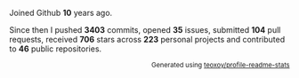 Joined Github **10** years ago.

Since then I pushed **3403** commits, opened **35** issues, submitted **104** pull requests, received **706** stars across **223** personal projects and contributed to **46** public repositories.

<p align="right"><sub>Generated using <a href="https://github.com/marketplace/actions/profile-readme-stats">teoxoy/profile-readme-stats</a></sub></p>
